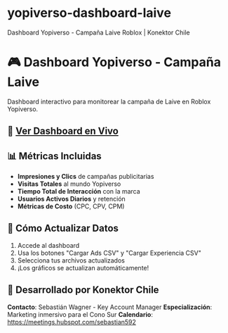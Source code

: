 # yopiverso-dashboard-laive
Dashboard Yopiverso - Campaña Laive Roblox | Konektor Chile
# 🎮 Dashboard Yopiverso - Campaña Laive

Dashboard interactivo para monitorear la campaña de Laive en Roblox Yopiverso.

## 🚀 [Ver Dashboard en Vivo](https://[tu-usuario].github.io/yopiverso-dashboard-laive/)

## 📊 Métricas Incluidas

- **Impresiones y Clics** de campañas publicitarias
- **Visitas Totales** al mundo Yopiverso
- **Tiempo Total de Interacción** con la marca
- **Usuarios Activos Diarios** y retención
- **Métricas de Costo** (CPC, CPV, CPM)

## 📁 Cómo Actualizar Datos

1. Accede al dashboard
2. Usa los botones "Cargar Ads CSV" y "Cargar Experiencia CSV"
3. Selecciona tus archivos actualizados
4. ¡Los gráficos se actualizan automáticamente!

## 🏢 Desarrollado por Konektor Chile

**Contacto**: Sebastián Wagner - Key Account Manager
**Especialización**: Marketing inmersivo para el Cono Sur
**Calendario**: https://meetings.hubspot.com/sebastian592
